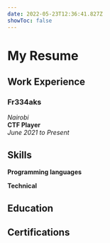 ```yaml
---
date: 2022-05-23T12:36:41.827Z
showToc: false
---
```

# **My Resume**

## Work Experience



### Fr334aks
_Nairobi_<br>
**CTF Player**<br>
_June 2021 to Present_

## Skills

**Programming languages**





**Technical**



## Education


## Certifications
